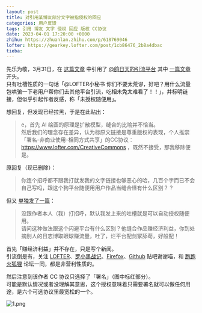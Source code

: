 ```yaml
---
layout: post
title: 对引用某博友部分文字被指侵权的回应
categories: 用户反馈
tags: 引用 博友 文字 侵权 回应 版权 CC协议
date: 2023-04-01 17:20:00 +0800
zhihu: https://zhuanlan.zhihu.com/p/618769046
lofter: https://gearkey.lofter.com/post/1cb86476_2b8a4dbac
tieba: 
---
```


先乐为敬，3月31日，在 [这篇文章](https://gearkey.lofter.com/post/1cb86476_2b8a2fcff) 中引用了 [@鸽日天的引流平台](https://dsycyxzh.lofter.com/) 其中 [一篇文章](https://dsycyxzh.lofter.com/post/1e92ffcb_2b89e6cbc) 开头。  
只有吐槽性质的一句话「@LOFTER小秘书 你们不要太荒谬，好吧？用什么流量包哄骗一下老用户帮你们去其他平台引流，吃相未免太难看了！！」，并标明链接，但似乎引起作者反感，称「未授权随便用」。

想回复，但发现已经拉黑，于是在此贴出：

> e，首先 AI 绘画的原理是扩散模型，缝合的比喻并不恰当。  
> 然后我们的理念存在差异，认为标原文链接是尊重版权的表现，个人推崇「署名-非商业使用-相同方式共享」的CC协议：<https://www.lofter.com/CreativeCommons> ，既然不接受，那我移除便是。

原回复（现已删除）：

> 你连个招呼都不跟我打就发我的文字链接也够恶心的哈，几百个字而已不会自己写吗，跟这个狗平台随便用用户作品当缝合怪有什么区别？？

但又 [单独发了一篇](https://dsycyxzh.lofter.com/post/1e92ffcb_2b8a4c3f3)：

> 没跟作者本人（我）打招呼，默认我发上来的吐槽就是可以自动授权随便用。  
> 请问这种做法跟这个闪避平台有什么区别？他缝合作品赚经济利益，你到处摘别人的日志博取眼球赚流量，吐了，烂平台配剑冢舔苟，好般配！

首先「赚经济利益」并不存在，只是写个新闻。  
引流倒是有，关注 [LOFTER](https://tieba.baidu.com/f?kw=lofter)、[罗小黑战记](https://tieba.baidu.com/f?kw=罗小黑战记)、[Firefox](https://tieba.baidu.com/f?kw=firefox)、[Github](https://tieba.baidu.com/f?kw=github) 贴吧谢谢喵，和 [跑跑火狐狸](https://firefox.popkart.org/) 论坛一同，都是非营利性质的。

然后注意到该作者 CC 协议只选择了「署名」（图中标红部分）。  
可能是默认情况或者没理解其意思，这个授权意味着只需要署名就可以做任何用途，是六个可选协议里最宽松的一个。

![1.png](https://s2.loli.net/2023/04/01/1ha2ZnMgSyDBmpe.png)